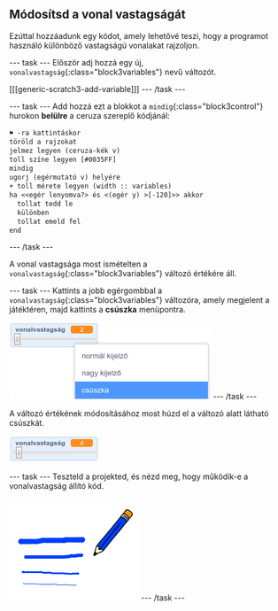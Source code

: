 ## Módosítsd a vonal vastagságát

Ezúttal hozzáadunk egy kódot, amely lehetővé teszi, hogy a programot használó különböző vastagságú vonalakat rajzoljon.

--- task --- Először adj hozzá egy új, `vonalvastagság`{:class="block3variables"} nevű változót.

[[[generic-scratch3-add-variable]]] --- /task ---

--- task --- Add hozzá ezt a blokkot a `mindig`{:class="block3control"} hurokon **belülre** a ceruza szereplő kódjánál:

```blocks3
⚑ -ra kattintáskor
töröld a rajzokat
jelmez legyen (ceruza-kék v)
toll színe legyen [#0035FF]
mindig 
ugorj (egérmutató v) helyére
+ toll mérete legyen (width :: variables)
ha <<egér lenyomva?> és <(egér y) >[-120]>> akkor 
  tollat tedd le
  különben 
  tollat emeld fel
end
```

--- /task ---

A vonal vastagsága most ismételten a `vonalvastagság`{:class="block3variables"} változó értékére áll.

--- task --- Kattints a jobb egérgombbal a `vonalvastagság`{:class="block3variables"} változóra, amely megjelent a játéktéren, majd kattints a **csúszka** menüpontra.

![képernyőkép](images/paint-slider.png) --- /task ---

A változó értékének módosításához most húzd el a változó alatt látható csúszkát.

![képernyőkép](images/paint-slider-change.png)

--- task --- Teszteld a projekted, és nézd meg, hogy működik-e a vonalvastagság állító kód.

![képernyőkép](images/paint-width-test.png) --- /task ---